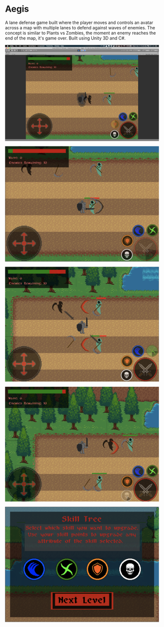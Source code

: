 # Aegis
A lane defense game built where the player moves and controls an avatar across a map with multiple lanes to 
defend against waves of enemies. The concept is similar to Plants vs Zombies, the moment an enemy reaches
the end of the map, it's game over. Built using Unity 3D and C#.

![Picture 1](Pictures/Aegis1.png)

![Picture 2](Pictures/Aegis2.png)

![Picture 3](Pictures/Aegis3.png)

![Picture 4](Pictures/Aegis4.png)

![Picture 5](Pictures/Aegis5.png)

